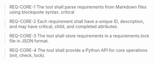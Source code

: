 > REQ-CORE-1
> The tool shall parse requirements from Markdown files using blockquote syntax.
> critical

> REQ-CORE-2
> Each requirement shall have a unique ID, description, and may have critical, child, and completed attributes.

> REQ-CORE-3
> The tool shall store requirements in a requirements.lock file in JSON format.

> REQ-CORE-4
> The tool shall provide a Python API for core operations (init, check, lock). 